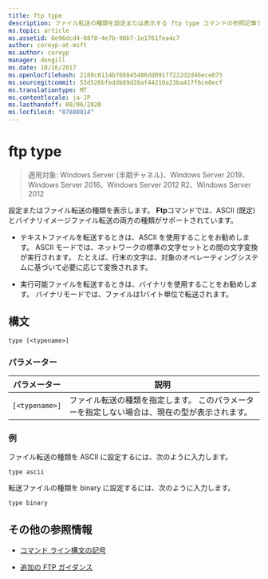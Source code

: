 ```yaml
---
title: ftp type
description: ファイル転送の種類を設定または表示する ftp type コマンドの参照記事です。
ms.topic: article
ms.assetid: 6e96dcd4-08f8-4e7b-90b7-1e1761fea4c7
author: coreyp-at-msft
ms.author: coreyp
manager: dongill
ms.date: 10/16/2017
ms.openlocfilehash: 2188c6114b708845486dd091ff222d2d46ece075
ms.sourcegitcommit: 53d526bfeddb89d28af44210a23ba417f6ce0ecf
ms.translationtype: MT
ms.contentlocale: ja-JP
ms.lasthandoff: 08/06/2020
ms.locfileid: "87888814"
---
```

# <a name="ftp-type"></a>ftp type

> 適用対象: Windows Server (半期チャネル)、Windows Server 2019、Windows Server 2016、Windows Server 2012 R2、Windows Server 2012

設定またはファイル転送の種類を表示します。 **Ftp**コマンドでは、ASCII (既定) とバイナリイメージファイル転送の両方の種類がサポートされています。

- テキストファイルを転送するときは、ASCII を使用することをお勧めします。 ASCII モードでは、ネットワークの標準の文字セットとの間の文字変換が実行されます。 たとえば、行末の文字は、対象のオペレーティングシステムに基づいて必要に応じて変換されます。

- 実行可能ファイルを転送するときは、バイナリを使用することをお勧めします。 バイナリモードでは、ファイルは1バイト単位で転送されます。

## <a name="syntax"></a>構文

```
type [<typename>]
```

### <a name="parameters"></a>パラメーター

| パラメーター | 説明 |
| --------- | ----------- |
| `[<typename>]` | ファイル転送の種類を指定します。 このパラメーターを指定しない場合は、現在の型が表示されます。|

### <a name="examples"></a>例

ファイル転送の種類を ASCII に設定するには、次のように入力します。

```
type ascii
```

転送ファイルの種類を binary に設定するには、次のように入力します。

```
type binary
```

## <a name="additional-references"></a>その他の参照情報

- [コマンド ライン構文の記号](command-line-syntax-key.md)

- [追加の FTP ガイダンス](/previous-versions/orphan-topics/ws.10/cc756013(v=ws.10))
